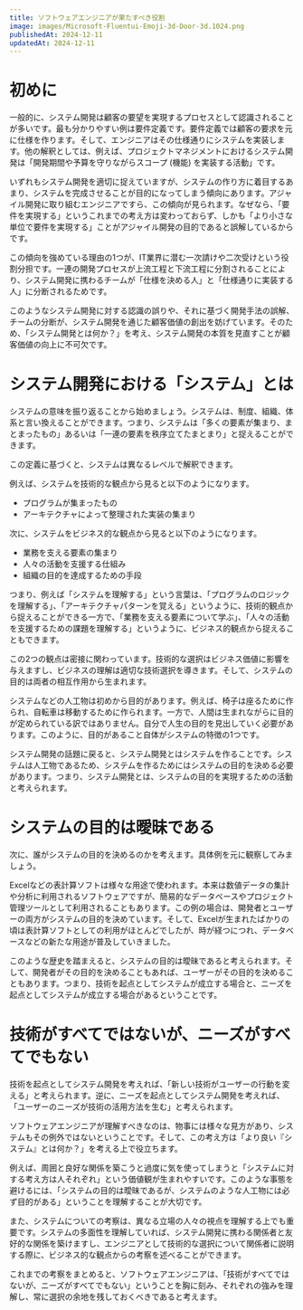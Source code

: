 ```yaml
---
title: ソフトウェアエンジニアが果たすべき役割
image: images/Microsoft-Fluentui-Emoji-3d-Door-3d.1024.png
publishedAt: 2024-12-11
updatedAt: 2024-12-11
---
```

# 初めに

一般的に、システム開発は顧客の要望を実現するプロセスとして認識されることが多いです。最も分かりやすい例は要件定義です。要件定義では顧客の要求を元に仕様を作ります。そして、エンジニアはその仕様通りにシステムを実装します。他の解釈としては、例えば、プロジェクトマネジメントにおけるシステム開発は「開発期間や予算を守りながらスコープ (機能) を実装する活動」です。

いずれもシステム開発を適切に捉えていますが、システムの作り方に着目するあまり、システムを完成させることが目的になってしまう傾向にあります。アジャイル開発に取り組むエンジニアですら、この傾向が見られます。なぜなら、「要件を実現する」というこれまでの考え方は変わっておらず、しかも「より小さな単位で要件を実現する」ことがアジャイル開発の目的であると誤解しているからです。

この傾向を強めている理由の1つが、IT業界に潜む一次請けや二次受けという役割分担です。一連の開発プロセスが上流工程と下流工程に分割されることにより、システム開発に携わるチームが「仕様を決める人」と「仕様通りに実装する人」に分断されるためです。

このようなシステム開発に対する認識の誤りや、それに基づく開発手法の誤解、チームの分断が、システム開発を通じた顧客価値の創出を妨げています。そのため、「システム開発とは何か？」を考え、システム開発の本質を見直すことが顧客価値の向上に不可欠です。

# システム開発における「システム」とは

システムの意味を振り返ることから始めましょう。システムは、制度、組織、体系と言い換えることができます。つまり、システムは「多くの要素が集まり、まとまったもの」あるいは「一連の要素を秩序立てたまとまり」と捉えることができます。

この定義に基づくと、システムは異なるレベルで解釈できます。

例えば、システムを技術的な観点から見ると以下のようになります。

-   プログラムが集まったもの
-   アーキテクチャによって整理された実装の集まり

次に、システムをビジネス的な観点から見ると以下のようになります。

-   業務を支える要素の集まり
-   人々の活動を支援する仕組み
-   組織の目的を達成するための手段

つまり、例えば「システムを理解する」という言葉は、「プログラムのロジックを理解する」、「アーキテクチャパターンを覚える」というように、技術的観点から捉えることができる一方で、「業務を支える要素について学ぶ」、「人々の活動を支援するための課題を理解する」というように、ビジネス的観点から捉えることもできます。

この2つの観点は密接に関わっています。技術的な選択はビジネス価値に影響を与えますし、ビジネスの理解は適切な技術選択を導きます。そして、システムの目的は両者の相互作用から生まれます。

システムなどの人工物は初めから目的があります。例えば、椅子は座るために作られ、自転車は移動するために作られます。一方で、人間は生まれながらに目的が定められている訳ではありません。自分で人生の目的を見出していく必要があります。このように、目的があること自体がシステムの特徴の1つです。

システム開発の話題に戻ると、システム開発とはシステムを作ることです。システムは人工物であるため、システムを作るためにはシステムの目的を決める必要があります。つまり、システム開発とは、システムの目的を実現するための活動と考えられます。

# システムの目的は曖昧である

次に、誰がシステムの目的を決めるのかを考えます。具体例を元に観察してみましょう。

Excelなどの表計算ソフトは様々な用途で使われます。本来は数値データの集計や分析に利用されるソフトウェアですが、簡易的なデータベースやプロジェクト管理ツールとして利用されることもあります。この例の場合は、開発者とユーザーの両方がシステムの目的を決めています。そして、Excelが生まれたばかりの頃は表計算ソフトとしての利用がほとんどでしたが、時が経つにつれ、データベースなどの新たな用途が普及していきました。

このような歴史を踏まえると、システムの目的は曖昧であると考えられます。そして、開発者がその目的を決めることもあれば、ユーザーがその目的を決めることもあります。つまり、技術を起点としてシステムが成立する場合と、ニーズを起点としてシステムが成立する場合があるということです。

# 技術がすべてではないが、ニーズがすべてでもない

技術を起点としてシステム開発を考えれば、「新しい技術がユーザーの行動を変える」と考えられます。逆に、ニーズを起点としてシステム開発を考えれば、「ユーザーのニーズが技術の活用方法を生む」と考えられます。

ソフトウェアエンジニアが理解すべきなのは、物事には様々な見方があり、システムもその例外ではないということです。そして、この考え方は「より良い『システム』とは何か？」を考える上で役立ちます。

例えば、周囲と良好な関係を築こうと過度に気を使ってしまうと「システムに対する考え方は人それぞれ」という価値観が生まれやすいです。このような事態を避けるには、「システムの目的は曖昧であるが、システムのような人工物には必ず目的がある」ということを理解することが大切です。

また、システムについての考察は、異なる立場の人々の視点を理解する上でも重要です。システムの多面性を理解していれば、システム開発に携わる関係者と友好的な関係を築けますし、エンジニアとして技術的な選択について関係者に説明する際に、ビジネス的な観点からの考察を述べることができます。

これまでの考察をまとめると、ソフトウェアエンジニアは、「技術がすべてではないが、ニーズがすべてでもない」ということを胸に刻み、それぞれの強みを理解し、常に選択の余地を残しておくべきであると考えます。
